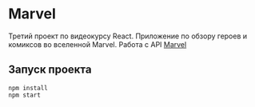 # Marvel
Третий проект по видеокурсу React. Приложение по обзору героев и комиксов во вселенной Marvel. Работа с API <a href="https://developer.marvel.com/">Marvel</a>

## Запуск проекта

```
npm install
npm start
```